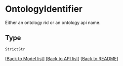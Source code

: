 # OntologyIdentifier

Either an ontology rid or an ontology api name.

## Type
```python
StrictStr
```


[[Back to Model list]](../../../README.md#models-v1-link) [[Back to API list]](../../../README.md#apis-v1-link) [[Back to README]](../../../README.md)
